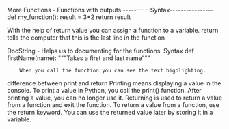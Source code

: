 More Functions - Functions with outputs
----------Syntax----------------
    def my_function():
        result = 3*2
        return result

With the help of return  value you can assign a function to a variable.
return tells the computer that this is the last line in the function

DocString - Helps us to documenting  for the  functions.
    Syntax 
        def firstName(name):
            """Takes a first and last name"""

        When you call the function you can see the text highlighting.

difference between print and return
    Printing means displaying a value in the console. To print a value in Python, you call the print() function. After printing a value, you can no longer use it.
    Returning is used to return a value from a function and exit the function. To return a value from a function, use the return keyword. You can use the returned value later by storing it in a variable.